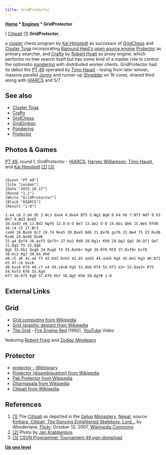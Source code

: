 ```yaml
---
title: GridProtector
---
```

**[Home](Home "Home") * [Engines](Engines "Engines") * GridProtector**

\[ [Citipati](<https://en.wikipedia.org/wiki/Citipati_(Buddhism)>) <a id="cite-note-1" href="#cite-ref-1">[1]</a>
**GridProtector**,

a [cluster](https://en.wikipedia.org/wiki/Computer_cluster) chess program by [Kai Himstedt](Kai_Himstedt "Kai Himstedt") as successor of [GridChess](GridChess "GridChess") and [Cluster Toga](Cluster_Toga "Cluster Toga") incorporating [Raimund Heid's](Raimund_Heid "Raimund Heid") [open source engine](Category:Open_Source "Category:Open Source") [Protector](Protector "Protector") as primary searcher, and [Crafty](Crafty "Crafty") by [Robert Hyatt](Robert_Hyatt "Robert Hyatt") as proxy engine, which performs no tree search itself but has some kind of a master role to control the optimistic [pondering](Pondering "Pondering") with distributed worker clients.
GridProtector had its debut the [PT 49](PT_49 "PT 49") operated by [Timo Haupt](Timo_Haupt "Timo Haupt") - losing from later winner, massive parallel [Jonny](Jonny "Jonny") and runner-up [Shredder](Shredder "Shredder") on 16 cores, shared third along with [HIARCS](HIARCS "HIARCS") and 5/7 .

## See also

- [Cluster Toga](Cluster_Toga "Cluster Toga")
- [Crafty](Crafty "Crafty")
- [GridChess](GridChess "GridChess")
- [GridGinkgo](GridGinkgo "GridGinkgo")
- [Pondering](Pondering "Pondering")
- [Protector](Protector "Protector")

## Photos & Games

[](http://www.csvn.nl/index.php/nieuws/51-toernooien/717-pt49-round-1)
[PT 49](PT_49 "PT 49"), round 1, GridProtector - [HIARCS](HIARCS "HIARCS"), [Harvey Williamson](Harvey_Williamson "Harvey Williamson"), [Timo Haupt](Timo_Haupt "Timo Haupt"), and [Kai Himstedt](Kai_Himstedt "Kai Himstedt") <a id="cite-note-2" href="#cite-ref-2">[2]</a> <a id="cite-note-3" href="#cite-ref-3">[3]</a>

```

[Event "PT 49"]
[Site "Leiden"]
[Date "2015.10.17"]
[Round "1.1"]
[White "GridProtector"]
[Black "HIARCS"]
[Result "1-0"]

1.e4 c6 2.d4 d5 3.Nc3 dxe4 4.Nxe4 Bf5 5.Ng3 Bg6 6.h4 h6 7.Nf3 Nd7 8.h5 Bh7 9.Bd3 Bxd3 
10.Qxd3 e6 11.Bd2 Ngf6 12.O-O-O Be7 13.Qe2 O-O 14.Kb1 Qb6 15.Ne5 Rfd8 16.c4 c5 17.Bc3 
cxd4 18.Bxd4 Qc7 19.f4 Nxe5 20.Bxe5 Bd6 21.Bxf6 gxf6 22.Ne4 f5 23.Rxd6 Rxd6 24.Nxd6 Qxd6 
25.g4 Qxf4 26.gxf5 Qxf5+ 27.Ka1 Rd8 28.Rg1+ Kh8 29.Qg2 Qg5 30.Qf1 Qe7 31.Qg2 f5 32.Qg6 
Qg5 33.Kb1 Qxg6 34.Rxg6 f4 35.Rxh6+ Kg8 36.Rf6 Rf8 37.Rxf8+ Kxf8 38.Kc2 Kg7 39.b4 Kh6 
40.c5 a6 41.a4 f3 42.Kd2 Kxh5 43.b5 axb5 44.axb5 Kg4 45.Ke1 Kg3 46.Kf1 e5 47.c6 bxc6 
48.bxc6 Kf4 49.c7 e4 50.c8=Q Kg5 51.Qe6 Kf4 52.Kf2 e3+ 53.Qxe3+ Kf5 54.Kxf3 Kf6 55.Kg4
Kf7 56.Kf5 Kg8 57.Kf6 Kh7 58.Qg5 Kh8 59.Qg7# 1-0

```

## External Links

## Grid

- [Grid computing from Wikipedia](https://en.wikipedia.org/wiki/Grid_computing)
- [Grid (graphic design) from Wikipedia](<https://en.wikipedia.org/wiki/Grid_(graphic_design)>)
- [The Grid](Category:The_Grid "Category:The Grid") - [Fire Engine Red](<https://en.wikipedia.org/wiki/456_(album)>) (1992), [YouTube](https://en.wikipedia.org/wiki/YouTube) Video

featuring [Robert Fripp](Category:Robert_Fripp "Category:Robert Fripp") and [Zodiac Mindwarp](https://en.wikipedia.org/wiki/Zodiac_Mindwarp_and_the_Love_Reaction)

## Protector

- [protector - Wiktionary](http://en.wiktionary.org/wiki/protector)
- [Protector (disambiguation) from Wikipedia](https://en.wikipedia.org/wiki/Protector)
- [Pak Protector from Wikipedia](https://en.wikipedia.org/wiki/Pak_Protector)
- [Dharmapala from Wikipedia](https://en.wikipedia.org/wiki/Dharmapala)
- [Citipati from Wikipedia](<https://en.wikipedia.org/wiki/Citipati_(Buddhism)>)

## References

1. <a id="cite-ref-1" href="#cite-note-1">[1]</a> The [Citipati](<https://en.wikipedia.org/wiki/Citipati_(Buddhism)>) as depicted in the [Gelug](https://en.wikipedia.org/wiki/Gelug) [Monastery](https://en.wikipedia.org/wiki/Monastery), [Nepal](https://en.wikipedia.org/wiki/Nepal), source [Kinkara, Citipati, The Dancing Enlightened Skeletons, Lord…](https://www.flickr.com/photos/wonderlane/3172647615/in/photostream/) by Wonderlane, [Flickr](https://en.wikipedia.org/wiki/Flickr), October 12, 2007, [Wikimedia Commons](https://en.wikipedia.org/wiki/Wikimedia_Commons)
1. <a id="cite-ref-2" href="#cite-note-2">[2]</a> Photo by [Jan Krabbenbos](Jan_Krabbenbos "Jan Krabbenbos")
1. <a id="cite-ref-3" href="#cite-note-3">[3]</a> [CSVN Programmer Tournament 49 pgn-donwload](http://www.csvn.nl/index.php/download/partijen/csvn-programmer-tournaments/241-pt49)

**[Up one level](Engines "Engines")**

